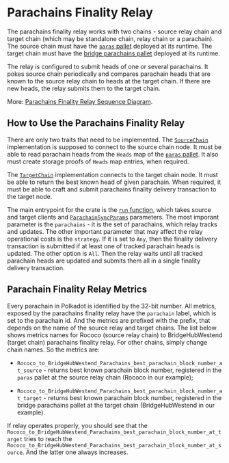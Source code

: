 # Parachains Finality Relay

The parachains finality relay works with two chains - source relay chain and target chain (which may be standalone
chain, relay chain or a parachain). The source chain must have the 
[`paras` pallet](https://github.com/paritytech/polkadot/tree/master/runtime/parachains/src/paras) deployed at its
runtime. The target chain must have the [bridge parachains pallet](../../modules/parachains/) deployed at its runtime.

The relay is configured to submit heads of one or several parachains. It pokes source chain periodically and compares
parachain heads that are known to the source relay chain to heads at the target chain. If there are new heads,
the relay submits them to the target chain.

More: [Parachains Finality Relay Sequence Diagram](../../docs/parachains-finality-relay.html).

## How to Use the Parachains Finality Relay

There are only two traits that need to be implemented. The [`SourceChain`](./src/parachains_loop.rs) implementation
is supposed to connect to the source chain node. It must be able to read parachain heads from the `Heads` map of
the [`paras` pallet](https://github.com/paritytech/polkadot/tree/master/runtime/parachains/src/paras).
It also must create storage proofs of `Heads` map entries, when required.

The [`TargetChain`](./src/parachains_loop.rs) implementation connects to the target chain node. It must be able
to return the best known head of given parachain. When required, it must be able to craft and submit parachains
finality delivery transaction to the target node.

The main entrypoint for the crate is the [`run` function](./src/parachains_loop.rs), which takes source and target
clients and [`ParachainSyncParams`](./src/parachains_loop.rs) parameters. The most imporant parameter is the
`parachains` - it is the set of parachains, which relay tracks and updates. The other important parameter that
may affect the relay operational costs is the `strategy`. If it is set to `Any`, then the finality delivery
transaction is submitted if at least one of tracked parachain heads is updated. The other option is `All`. Then
the relay waits until all tracked parachain heads are updated and submits them all in a single finality delivery
transaction.

## Parachain Finality Relay Metrics

Every parachain in Polkadot is identified by the 32-bit number. All metrics, exposed by the parachains finality
relay have the `parachain` label, which is set to the parachain id. And the metrics are prefixed with the prefix,
that depends on the name of the source relay and target chains. The list below shows metrics names for
Rococo (source relay chain) to BridgeHubWestend (target chain) parachains finality relay. For other chains, simply
change chain names. So the metrics are:

- `Rococo_to_BridgeHubWestend_Parachains_best_parachain_block_number_at_source` - returns best known parachain block
   number, registered in the `paras` pallet at the source relay chain (Rococo in our example);

- `Rococo_to_BridgeHubWestend_Parachains_best_parachain_block_number_at_target` - returns best known parachain block
   number, registered in the bridge parachains pallet at the target chain (BridgeHubWestend in our example).

If relay operates properly, you should see that the `Rococo_to_BridgeHubWestend_Parachains_best_parachain_block_number_at_target`
tries to reach the `Rococo_to_BridgeHubWestend_Parachains_best_parachain_block_number_at_source`. And the latter one
always increases.
